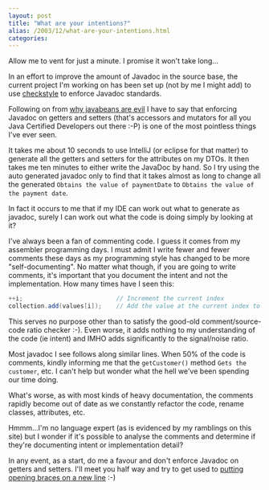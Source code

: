 ```yaml
---
layout: post
title: "What are your intentions?"
alias: /2003/12/what-are-your-intentions.html
categories:
---
```

Allow me to vent for just a minute. I promise it won't take long...

In an effort to improve the amount of Javadoc in the source base, the current project I'm working on has been set up (not by me I might add) to use [checkstyle](http://checkstyle.sf.net) to enforce Javadoc standards.

Following on from [why javabeans are evil](/blog/2003/12/03/arent-classes-supposed-to-have-both-data-and-behaviour) I have to say that enforcing Javadoc on getters and setters (that's accessors and mutators for all you Java Certified Developers out there :-P) is one of the most pointless things I've ever seen.

It takes me about 10 seconds to use IntelliJ (or eclipse for that matter) to generate all the getters and setters for the attributes on my DTOs. It then takes me ten minutes to either write the JavaDoc by hand. So I try using the auto generated javadoc only to find that it takes almost as long to change all the generated `Obtains the value of paymentDate` to `Obtains the value of the payment date`.

In fact it occurs to me that if my IDE can work out what to generate as javadoc, surely I can work out what the code is doing simply by looking at it?

I've always been a fan of commenting code. I guess it comes from my assembler programming days. I must admit I write fewer and fewer comments these days as my programming style has changed to be more "self-documenting". No matter what though, if you are going to write comments, it's important that you document the intent and not the implementation. How many times have I seen this:

``` java
++i;                          // Increment the current index
collection.add(values[i]);    // Add the value at the current index to the collection
```

This serves no purpose other than to satisfy the good-old comment/source-code ratio checker :-). Even worse, it adds nothing to my understanding of the code (ie intent) and IMHO adds significantly to the signal/noise ratio.

Most javadoc I see follows along similar lines. When 50% of the code is comments, kindly informing me that the `getCustomer()` method `Gets the customer`, etc. I can't help but wonder what the hell we've been spending our time doing.

What's worse, as with most kinds of heavy documentation, the comments rapidly become out of date as we constantly refactor the code, rename classes, attributes, etc.

Hmmm...I'm no language expert (as is evidenced by my ramblings on this site) but I wonder if it's possible to analyse the comments and determine if they're  documenting intent or implementation detail?

In any event, as a start, do me a favour and don't enforce Javadoc on getters and setters. I'll meet you half way and try to get used to [putting opening braces on a new line](/blog/2003/12/14/dont-blame-the-brace) :-)
